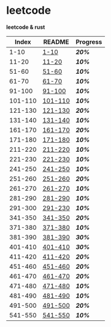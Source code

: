 # leetcode

**leetcode &amp; rust**

Index    | README                          | Progress
-------- | ------------------------------- | --------
1-10     | [1-10](./READMES/1-10.md)       | ***20%***
11-20    | [11-20](./READMES/11-20.md)     | ***10%***
51-60    | [51-60](./READMES/51-60.md)     | ***10%***
61-70    | [61-70](./READMES/61-70.md)     | ***10%***
91-100   | [91-100](./READMES/91-100.md)   | ***10%***
101-110  | [101-110](./READMES/101-110.md) | ***10%***
121-130  | [121-130](./READMES/121-130.md) | ***20%***
131-140  | [131-140](./READMES/131-140.md) | ***10%***
161-170  | [161-170](./READMES/161-170.md) | ***20%***
171-180  | [171-180](./READMES/171-180.md) | ***10%***
211-220  | [211-220](./READMES/211-220.md) | ***10%***
221-230  | [221-230](./READMES/221-230.md) | ***10%***
241-250  | [241-250](./READMES/241-250.md) | ***10%***
251-260  | [251-260](./READMES/251-260.md) | ***20%***
261-270  | [261-270](./READMES/261-270.md) | ***10%***
281-290  | [281-290](./READMES/281-290.md) | ***10%***
291-300  | [291-230](./READMES/291-300.md) | ***10%***
341-350  | [341-350](./READMES/341-350.md) | ***20%***
371-380  | [371-380](./READMES/371-380.md) | ***10%***
381-390  | [381-390](./READMES/381-390.md) | ***30%***
401-410  | [401-410](./READMES/401-410.md) | ***30%***
411-420  | [411-420](./READMES/411-420.md) | ***20%***
451-460  | [451-460](./READMES/451-460.md) | ***20%***
461-470  | [461-470](./READMES/461-470.md) | ***20%***
471-480  | [471-480](./READMES/471-480.md) | ***10%***
481-490  | [481-490](./READMES/481-490.md) | ***10%***
491-500  | [491-500](./READMES/491-500.md) | ***20%***
541-550  | [541-550](./READMES/541-550.md) | ***10%***
